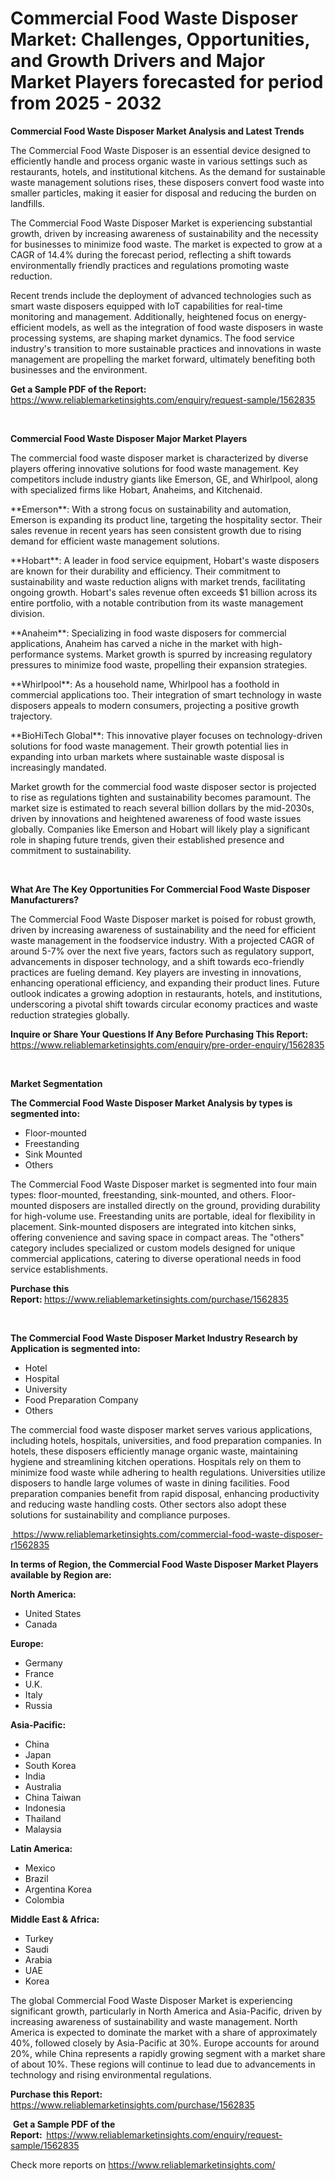 <p><h1>Commercial Food Waste Disposer Market: Challenges, Opportunities, and Growth Drivers and Major Market Players forecasted for period from 2025 - 2032</h1></p><p><strong>Commercial Food Waste Disposer Market Analysis and Latest Trends</strong></p>
<p><p>The Commercial Food Waste Disposer is an essential device designed to efficiently handle and process organic waste in various settings such as restaurants, hotels, and institutional kitchens. As the demand for sustainable waste management solutions rises, these disposers convert food waste into smaller particles, making it easier for disposal and reducing the burden on landfills.</p><p>The Commercial Food Waste Disposer Market is experiencing substantial growth, driven by increasing awareness of sustainability and the necessity for businesses to minimize food waste. The market is expected to grow at a CAGR of 14.4% during the forecast period, reflecting a shift towards environmentally friendly practices and regulations promoting waste reduction.</p><p>Recent trends include the deployment of advanced technologies such as smart waste disposers equipped with IoT capabilities for real-time monitoring and management. Additionally, heightened focus on energy-efficient models, as well as the integration of food waste disposers in waste processing systems, are shaping market dynamics. The food service industry's transition to more sustainable practices and innovations in waste management are propelling the market forward, ultimately benefiting both businesses and the environment.</p></p>
<p><strong>Get a Sample PDF of the Report:&nbsp;</strong> <a href="https://www.reliablemarketinsights.com/enquiry/request-sample/1562835?utm_campaign=3369&utm_medium=2&utm_source=Github&utm_content=ia&utm_term=08042025&utm_id=commercial-food-waste-disposer">https://www.reliablemarketinsights.com/enquiry/request-sample/1562835</a></p>
<p>&nbsp;</p>
<p><strong>Commercial Food Waste Disposer Major Market Players</strong></p>
<p><p>The commercial food waste disposer market is characterized by diverse players offering innovative solutions for food waste management. Key competitors include industry giants like Emerson, GE, and Whirlpool, along with specialized firms like Hobart, Anaheims, and Kitchenaid.</p><p>**Emerson**: With a strong focus on sustainability and automation, Emerson is expanding its product line, targeting the hospitality sector. Their sales revenue in recent years has seen consistent growth due to rising demand for efficient waste management solutions.</p><p>**Hobart**: A leader in food service equipment, Hobart's waste disposers are known for their durability and efficiency. Their commitment to sustainability and waste reduction aligns with market trends, facilitating ongoing growth. Hobart's sales revenue often exceeds $1 billion across its entire portfolio, with a notable contribution from its waste management division.</p><p>**Anaheim**: Specializing in food waste disposers for commercial applications, Anaheim has carved a niche in the market with high-performance systems. Market growth is spurred by increasing regulatory pressures to minimize food waste, propelling their expansion strategies.</p><p>**Whirlpool**: As a household name, Whirlpool has a foothold in commercial applications too. Their integration of smart technology in waste disposers appeals to modern consumers, projecting a positive growth trajectory.</p><p>**BioHiTech Global**: This innovative player focuses on technology-driven solutions for food waste management. Their growth potential lies in expanding into urban markets where sustainable waste disposal is increasingly mandated. </p><p>Market growth for the commercial food waste disposer sector is projected to rise as regulations tighten and sustainability becomes paramount. The market size is estimated to reach several billion dollars by the mid-2030s, driven by innovations and heightened awareness of food waste issues globally. Companies like Emerson and Hobart will likely play a significant role in shaping future trends, given their established presence and commitment to sustainability.</p></p>
<p>&nbsp;</p>
<p><strong>What Are The Key Opportunities For Commercial Food Waste Disposer Manufacturers?</strong></p>
<p><p>The Commercial Food Waste Disposer market is poised for robust growth, driven by increasing awareness of sustainability and the need for efficient waste management in the foodservice industry. With a projected CAGR of around 5-7% over the next five years, factors such as regulatory support, advancements in disposer technology, and a shift towards eco-friendly practices are fueling demand. Key players are investing in innovations, enhancing operational efficiency, and expanding their product lines. Future outlook indicates a growing adoption in restaurants, hotels, and institutions, underscoring a pivotal shift towards circular economy practices and waste reduction strategies globally.</p></p>
<p><strong>Inquire or Share Your Questions If Any Before Purchasing This Report:</strong> <a href="https://www.reliablemarketinsights.com/enquiry/pre-order-enquiry/1562835?utm_campaign=3369&utm_medium=2&utm_source=Github&utm_content=ia&utm_term=08042025&utm_id=commercial-food-waste-disposer">https://www.reliablemarketinsights.com/enquiry/pre-order-enquiry/1562835</a></p>
<p>&nbsp;</p>
<p><strong>Market Segmentation</strong></p>
<p><strong>The Commercial Food Waste Disposer Market Analysis by types is segmented into:</strong></p>
<p><ul><li>Floor-mounted</li><li>Freestanding</li><li>Sink Mounted</li><li>Others</li></ul></p>
<p><p>The Commercial Food Waste Disposer market is segmented into four main types: floor-mounted, freestanding, sink-mounted, and others. Floor-mounted disposers are installed directly on the ground, providing durability for high-volume use. Freestanding units are portable, ideal for flexibility in placement. Sink-mounted disposers are integrated into kitchen sinks, offering convenience and saving space in compact areas. The "others" category includes specialized or custom models designed for unique commercial applications, catering to diverse operational needs in food service establishments.</p></p>
<p><strong>Purchase this Report:&nbsp;</strong><a href="https://www.reliablemarketinsights.com/purchase/1562835?utm_campaign=3369&utm_medium=2&utm_source=Github&utm_content=ia&utm_term=08042025&utm_id=commercial-food-waste-disposer">https://www.reliablemarketinsights.com/purchase/1562835</a></p>
<p>&nbsp;</p>
<p><strong>The Commercial Food Waste Disposer Market Industry Research by Application is segmented into:</strong></p>
<p><ul><li>Hotel</li><li>Hospital</li><li>University</li><li>Food Preparation Company</li><li>Others</li></ul></p>
<p><p>The commercial food waste disposer market serves various applications, including hotels, hospitals, universities, and food preparation companies. In hotels, these disposers efficiently manage organic waste, maintaining hygiene and streamlining kitchen operations. Hospitals rely on them to minimize food waste while adhering to health regulations. Universities utilize disposers to handle large volumes of waste in dining facilities. Food preparation companies benefit from rapid disposal, enhancing productivity and reducing waste handling costs. Other sectors also adopt these solutions for sustainability and compliance purposes.</p></p>
<p><a href="https://www.reliablemarketinsights.com/commercial-food-waste-disposer-r1562835?utm_campaign=3369&utm_medium=2&utm_source=Github&utm_content=ia&utm_term=08042025&utm_id=commercial-food-waste-disposer">&nbsp;https://www.reliablemarketinsights.com/commercial-food-waste-disposer-r1562835</a></p>
<p><strong>In terms of Region, the Commercial Food Waste Disposer Market Players available by Region are:</strong></p>
<p>
    <p> <strong> North America: </strong>
        <ul>
            <li>United States</li>
            <li>Canada</li>
        </ul>
        </p> 
    <p> <strong> Europe: </strong>
        <ul>
            <li>Germany</li>
            <li>France</li>
            <li>U.K.</li>
            <li>Italy</li>
            <li>Russia</li>
        </ul>
        </p> 
    <p> <strong> Asia-Pacific: </strong>
        <ul>
            <li>China</li>
            <li>Japan</li>
            <li>South Korea</li>
            <li>India</li>
            <li>Australia</li>
            <li>China Taiwan</li>
            <li>Indonesia</li>
            <li>Thailand</li>
            <li>Malaysia</li>
        </ul>
        </p> 
    <p> <strong> Latin America: </strong>
        <ul>
            <li>Mexico</li>
            <li>Brazil</li>
            <li>Argentina Korea</li>
            <li>Colombia</li>
        </ul>
        </p> 
    <p> <strong> Middle East & Africa: </strong>
        <ul>
            <li>Turkey</li>
            <li>Saudi</li>
            <li>Arabia</li>
            <li>UAE</li>
            <li>Korea</li>
        </ul>
    </p>
    </p>
<p><p>The global Commercial Food Waste Disposer Market is experiencing significant growth, particularly in North America and Asia-Pacific, driven by increasing awareness of sustainability and waste management. North America is expected to dominate the market with a share of approximately 40%, followed closely by Asia-Pacific at 30%. Europe accounts for around 20%, while China represents a rapidly growing segment with a market share of about 10%. These regions will continue to lead due to advancements in technology and rising environmental regulations.</p></p>
<p><strong>Purchase this Report: </strong><a href="https://www.reliablemarketinsights.com/purchase/1562835?utm_campaign=3369&utm_medium=2&utm_source=Github&utm_content=ia&utm_term=08042025&utm_id=commercial-food-waste-disposer">https://www.reliablemarketinsights.com/purchase/1562835</a></p>
<p>&nbsp;<strong>Get a Sample PDF of the Report:&nbsp;&nbsp;</strong><a href="https://www.reliablemarketinsights.com/enquiry/request-sample/1562835?utm_campaign=3369&utm_medium=2&utm_source=Github&utm_content=ia&utm_term=08042025&utm_id=commercial-food-waste-disposer">https://www.reliablemarketinsights.com/enquiry/request-sample/1562835</a></p>
<p><strong></strong></p>
<p>Check more reports on <a href="https://www.reliablemarketinsights.com/?utm_campaign=3369&utm_medium=2&utm_source=Github&utm_content=ia&utm_term=08042025&utm_id=commercial-food-waste-disposer">https://www.reliablemarketinsights.com/</a></p>